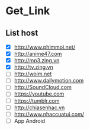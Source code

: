 # Get_Link

## List host

- [x] http://www.phimmoi.net/
- [x] http://anime47.com
- [x] http://mp3.zing.vn
- [x] http://tv.zing.vn
- [ ] http://woim.net
- [ ] http://www.dailymotion.com
- [ ] http://SoundCloud.com
- [ ] https://youtube.com
- [ ] https://tumblr.com
- [ ] http://chiasenhac.vn
- [ ] http://www.nhaccuatui.com/
- [ ] App Android

